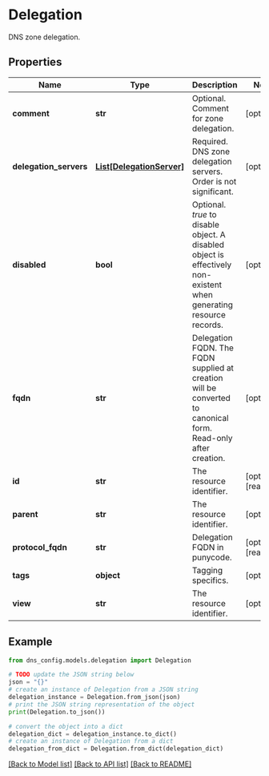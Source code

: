 # Delegation

DNS zone delegation.

## Properties

Name | Type | Description | Notes
------------ | ------------- | ------------- | -------------
**comment** | **str** | Optional. Comment for zone delegation. | [optional] 
**delegation_servers** | [**List[DelegationServer]**](DelegationServer.md) | Required. DNS zone delegation servers. Order is not significant. | [optional] 
**disabled** | **bool** | Optional. _true_ to disable object. A disabled object is effectively non-existent when generating resource records. | [optional] 
**fqdn** | **str** | Delegation FQDN. The FQDN supplied at creation will be converted to canonical form.  Read-only after creation. | [optional] 
**id** | **str** | The resource identifier. | [optional] [readonly] 
**parent** | **str** | The resource identifier. | [optional] 
**protocol_fqdn** | **str** | Delegation FQDN in punycode. | [optional] [readonly] 
**tags** | **object** | Tagging specifics. | [optional] 
**view** | **str** | The resource identifier. | [optional] 

## Example

```python
from dns_config.models.delegation import Delegation

# TODO update the JSON string below
json = "{}"
# create an instance of Delegation from a JSON string
delegation_instance = Delegation.from_json(json)
# print the JSON string representation of the object
print(Delegation.to_json())

# convert the object into a dict
delegation_dict = delegation_instance.to_dict()
# create an instance of Delegation from a dict
delegation_from_dict = Delegation.from_dict(delegation_dict)
```
[[Back to Model list]](../README.md#documentation-for-models) [[Back to API list]](../README.md#documentation-for-api-endpoints) [[Back to README]](../README.md)


